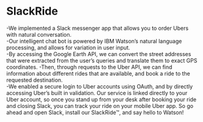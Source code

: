 # SlackRide
-We implemented a Slack messenger app that allows you to order Ubers with natural conversation.  
-Our intelligent chat bot is powered by IBM Watson’s natural language processing, and allows for variation in user input.  
-By accessing the Google Earth API, we can convert the street addresses that were extracted from the user’s queries and translate them to exact GPS coordinates. 
-Then, through requests to the Uber API, we can find information about different rides that are available, and book a ride to the requested destination.  
-We enabled a secure login to Uber accounts using OAuth, and by directly accessing Uber’s built in validation.  Our service is linked directly to your Uber account, so once you stand up from your desk after booking your ride and closing Slack, you can track your ride on your mobile Uber app.  So go ahead and open Slack, install our SlackRide™, and say hello to Watson!
